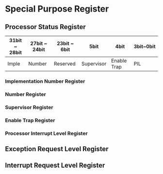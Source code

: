 # Special Purpose Register
## Processor Status Register
|31bit ~ 28bit|27bit ~ 24bit| 23bit ~ 6bit | 5bit | 4bit | 3bit~0bit |
|---|---|---|---|---|---|
| Imple | Number | Reserved | Supervisor | Enable Trap | PIL|

### Implementation Number Register

### Number Register

### Supervisor Register

### Enable Trap Register

### Processor Interrupt Level Register

## Exception Request Level Register

## Interrupt Request Level Register